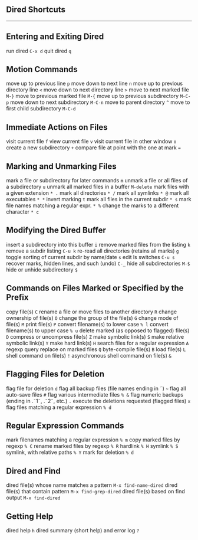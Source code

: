 Dired Shortcuts
--------------------
--------------------

Entering and Exiting Dired
--------------------------
run dired                           `C-x d`
quit dired                          `q`

Motion Commands
---------------
move up to previous line            `p`
move down to next line              `n`
move up to previous directory line  `<`
move down to next directory line    `>`
move to next marked file            `M-}`
move to previous marked file        `M-{`
move up to previous subdirectory    `M-C-p`
move down to next subdirectory      `M-C-n`
move to parent directory            `^`
move to first child subdirectory    `M-C-d`

Immediate Actions on Files
--------------------------
visit current file                             `f`
view current file                              `v`
visit current file in other window             `o`
create a new subdirectory                      `+`
compare file at point with the one at mark     `=`

Marking and Unmarking Files
---------------------------
mark a file or subdirectory for later commands `m`
unmark a file or all files of a subdirectory   `u`
unmark all marked files in a buffer            `M-delete`
mark files with a given extension              `* .`
mark all directories                           `* /`
mark all symlinks                              `* @`
mark all executables                           `* *`
invert marking                                 `t`
mark all files in the current subdir           `* s`
mark file names matching a regular expr.       `* %`
change the marks to a different character      `* c`

Modifying the Dired Buffer
--------------------------
insert a subdirectory into this buffer         `i`
remove marked files from the listing           `k`
remove a subdir listing                        `C-u k`
re-read all directories (retains all marks)    `g`
toggle sorting of current subdir by name/date  `s`
edit ls switches                               `C-u s`
recover marks, hidden lines, and such (undo)   `C-_`
hide all subdirectories                        `M-$`
hide or unhide subdirectory                    `$`

Commands on Files Marked or Specified by the Prefix
---------------------------------------------------
copy file(s)                                     `C`
rename a file or move files to another directory `R`
change ownership of file(s)                      `O`
change the group of the file(s)                  `G`
change mode of file(s)                           `M`
print file(s)                                    `P`
convert filename(s) to lower case                `% l`
convert filename(s) to upper case                `% u`
delete marked (as opposed to flagged) file(s)    `D`
compress or uncompress file(s)                   `Z`
make symbolic link(s)                            `S`
make relative symbolic link(s)                   `Y`
make hard link(s)                                `H`
search files for a regular expression            `A`
regexp query replace on marked files             `Q`
byte-compile file(s)                             `B`
load file(s)                                     `L`
shell command on file(s)                         `!`
asynchronous shell command on file(s)            `&`

Flagging Files for Deletion
---------------------------
flag file for deletion                           `d`
flag all backup files (file names ending in ˜)   `~`
flag all auto-save files                         `#`
flag various intermediate files                  `% &`
flag numeric backups (ending in .˜1˜, .˜2˜, etc.) `.`
execute the deletions requested (flagged files)  `x`
flag files matching a regular expression         `% d`

Regular Expression Commands
---------------------------
mark filenames matching a regular expression     `% m`
copy marked files by regexp                      `% C`
rename marked files by regexp                    `% R`
hardlink                                         `% H`
symlink                                          `% S`
symlink, with relative paths                     `% Y`
mark for deletion                                `% d`

Dired and Find
--------------
dired file(s) whose name matches a pattern   `M-x find-name-dired`
dired file(s) that contain pattern           `M-x find-grep-dired`
dired file(s) based on find output           `M-x find-dired`

Getting Help
------------
dired help                                   `h`
dired summary (short help) and error log     `?`
